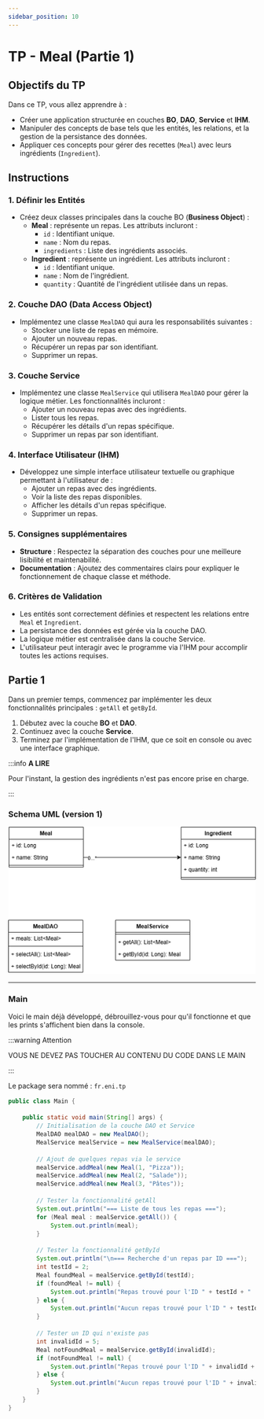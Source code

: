 ```yaml
---
sidebar_position: 10
---
```

 
# TP - Meal (Partie 1)

## Objectifs du TP

Dans ce TP, vous allez apprendre à :
- Créer une application structurée en couches **BO**, **DAO**, **Service** et **IHM**.
- Manipuler des concepts de base tels que les entités, les relations, et la gestion de la persistance des données.
- Appliquer ces concepts pour gérer des recettes (`Meal`) avec leurs ingrédients (`Ingredient`).

## Instructions

### 1. Définir les Entités

- Créez deux classes principales dans la couche BO (**Business Object**) :
  - **Meal** : représente un repas. Les attributs incluront :
    - `id` : Identifiant unique.
    - `name` : Nom du repas.
    - `ingredients` : Liste des ingrédients associés.
  - **Ingredient** : représente un ingrédient. Les attributs incluront :
    - `id` : Identifiant unique.
    - `name` : Nom de l'ingrédient.
    - `quantity` : Quantité de l'ingrédient utilisée dans un repas.

### 2. Couche DAO (**Data Access Object**)

- Implémentez une classe `MealDAO` qui aura les responsabilités suivantes :
  - Stocker une liste de repas en mémoire.
  - Ajouter un nouveau repas.
  - Récupérer un repas par son identifiant.
  - Supprimer un repas.

### 3. Couche Service

- Implémentez une classe `MealService` qui utilisera `MealDAO` pour gérer la logique métier. Les fonctionnalités incluront :
  - Ajouter un nouveau repas avec des ingrédients.
  - Lister tous les repas.
  - Récupérer les détails d'un repas spécifique.
  - Supprimer un repas par son identifiant.

### 4. Interface Utilisateur (IHM)

- Développez une simple interface utilisateur textuelle ou graphique permettant à l'utilisateur de :
  - Ajouter un repas avec des ingrédients.
  - Voir la liste des repas disponibles.
  - Afficher les détails d'un repas spécifique.
  - Supprimer un repas.

### 5. Consignes supplémentaires

- **Structure** : Respectez la séparation des couches pour une meilleure lisibilité et maintenabilité.
- **Documentation** : Ajoutez des commentaires clairs pour expliquer le fonctionnement de chaque classe et méthode.

### 6. Critères de Validation

- Les entités sont correctement définies et respectent les relations entre `Meal` et `Ingredient`.
- La persistance des données est gérée via la couche DAO.
- La logique métier est centralisée dans la couche Service.
- L'utilisateur peut interagir avec le programme via l'IHM pour accomplir toutes les actions requises.

## Partie 1 

Dans un premier temps, commencez par implémenter les deux fonctionnalités principales : `getAll` et `getById`.

1. Débutez avec la couche **BO** et **DAO**.
2. Continuez avec la couche **Service**.
3. Terminez par l'implémentation de l'IHM, que ce soit en console ou avec une interface graphique.

:::info **A LIRE**

Pour l'instant, la gestion des ingrédients n'est pas encore prise en charge.

:::

### Schema UML (version 1)

![Screenshot](img/tp_meal_01_01.png)

---

### Main

Voici le main déjà développé, débrouillez-vous pour qu'il fonctionne et que les prints s'affichent bien dans la console.

:::warning Attention 

VOUS NE DEVEZ PAS TOUCHER AU CONTENU DU CODE DANS LE MAIN

:::

Le package sera nommé : `fr.eni.tp`

```java
public class Main {

    public static void main(String[] args) {
        // Initialisation de la couche DAO et Service
        MealDAO mealDAO = new MealDAO();
        MealService mealService = new MealService(mealDAO);

        // Ajout de quelques repas via le service
        mealService.addMeal(new Meal(1, "Pizza"));
        mealService.addMeal(new Meal(2, "Salade"));
        mealService.addMeal(new Meal(3, "Pâtes"));

        // Tester la fonctionnalité getAll
        System.out.println("=== Liste de tous les repas ===");
        for (Meal meal : mealService.getAll()) {
            System.out.println(meal);
        }

        // Tester la fonctionnalité getById
        System.out.println("\n=== Recherche d'un repas par ID ===");
        int testId = 2;
        Meal foundMeal = mealService.getById(testId);
        if (foundMeal != null) {
            System.out.println("Repas trouvé pour l'ID " + testId + " : " + foundMeal);
        } else {
            System.out.println("Aucun repas trouvé pour l'ID " + testId);
        }

        // Tester un ID qui n'existe pas
        int invalidId = 5;
        Meal notFoundMeal = mealService.getById(invalidId);
        if (notFoundMeal != null) {
            System.out.println("Repas trouvé pour l'ID " + invalidId + " : " + notFoundMeal);
        } else {
            System.out.println("Aucun repas trouvé pour l'ID " + invalidId);
        }
    }
}
```